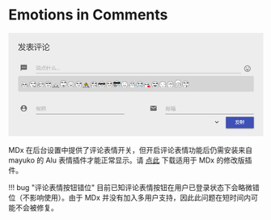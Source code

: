 # Emotions in Comments

![Emoji in comment panel](../img/emoji.jpg)

MDx 在后台设置中提供了评论表情开关，但开启评论表情功能后仍需安装来自 mayuko 的 Alu 表情插件才能正常显示。请 [点此](https://doc.flyhigher.top/mdx/resources/alu.zip) 下载适用于 MDx 的修改版插件。

!!! bug "评论表情按钮错位"
    目前已知评论表情按钮在用户已登录状态下会略微错位（不影响使用）。由于 MDx 并没有加入多用户支持，因此此问题在短时间内可能不会被修复。
    